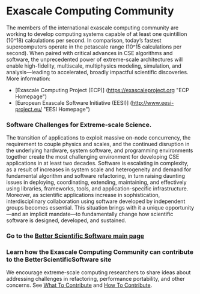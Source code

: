 # Exascale Computing Community

The members of the international exascale computing community are working to develop computing systems capable of at least one quintillion (10^18) calculations per second.   In comparison, today’s fastest supercomputers operate in the petascale range (10^15 calculations per second).  When paired with critical advances in CSE algorithms and software, the unprecedented power of extreme-scale architectures will enable high-fidelity, multiscale, multiphysics modeling, simulation, and analysis—leading to accelerated, broadly impactful scientific discoveries.   More information:
- [Exascale Computing Project (ECP)] (https://exascaleproject.org "ECP Homepage")
- [European Exascale Software Initiative (EESI)] (http://www.eesi-project.eu/ "EESI Homepage")

### Software Challenges for Extreme-scale Science.

The transition of applications to exploit massive on-node concurrency, the requirement to couple physics and scales, and the continued disruption in the underlying hardware, system software, and programming environments together create the most challenging environment for developing CSE applications in at least two decades.  Software is escalating in complexity, as a result of increases in system scale and heterogeneity and demand for fundamental algorithm and software refactoring, in turn raising daunting issues in deploying, coordinating, extending, maintaining, and effectively using libraries, frameworks, tools, and application-specific infrastructure.  Moreover, as scientific applications increase in sophistication, interdisciplinary collaboration using software developed by independent groups becomes essential.  This situation brings with it a unique opportunity—and an implicit mandate—to fundamentally change how scientific software is designed, developed, and sustained.  

### Go to the [Better Scientific Software main page](../Homepage.md)

### Learn how the Exascale Computing Community can contribute to the BetterScientificSoftware site

We encourage extreme-scale computing researchers to share ideas about addressing challenges in refactoring, performance portability, and other concerns. See [What To Contribute](../WhatToContribute.md) and [How To Contribute](../HowToContribute.md).
